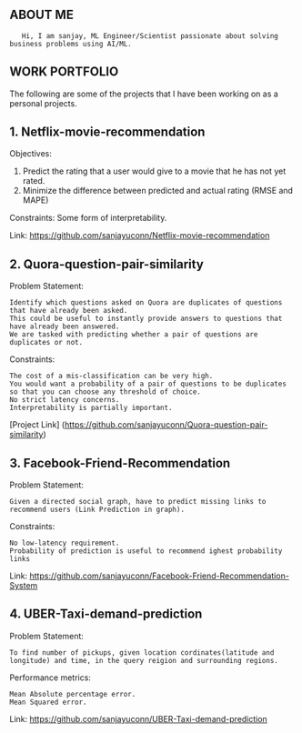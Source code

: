 ## ABOUT ME 
       Hi, I am sanjay, ML Engineer/Scientist passionate about solving business problems using AI/ML. 

## WORK PORTFOLIO
The following are some of the projects that I have been working on as a personal projects.

## 1. Netflix-movie-recommendation
Objectives: 
1. Predict the rating that a user would give to a movie that he has not yet rated. 
2. Minimize the difference between predicted and actual rating (RMSE and MAPE)

Constraints: Some form of interpretability.

Link: https://github.com/sanjayuconn/Netflix-movie-recommendation

## 2. Quora-question-pair-similarity
Problem Statement:

    Identify which questions asked on Quora are duplicates of questions that have already been asked.
    This could be useful to instantly provide answers to questions that have already been answered.
    We are tasked with predicting whether a pair of questions are duplicates or not.
    
Constraints:

    The cost of a mis-classification can be very high.
    You would want a probability of a pair of questions to be duplicates so that you can choose any threshold of choice.
    No strict latency concerns.
    Interpretability is partially important.
    
[Project Link] (https://github.com/sanjayuconn/Quora-question-pair-similarity)

## 3. Facebook-Friend-Recommendation
Problem Statement:

    Given a directed social graph, have to predict missing links to recommend users (Link Prediction in graph).
    
Constraints:

    
    No low-latency requirement.
    Probability of prediction is useful to recommend ighest probability links

Link: https://github.com/sanjayuconn/Facebook-Friend-Recommendation-System

## 4. UBER-Taxi-demand-prediction
Problem Statement:

    To find number of pickups, given location cordinates(latitude and longitude) and time, in the query reigion and surrounding regions.
    
Performance metrics:

    Mean Absolute percentage error.
    Mean Squared error.

Link: https://github.com/sanjayuconn/UBER-Taxi-demand-prediction

